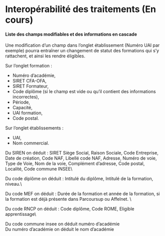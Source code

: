 # Interopérabilité des traitements (En cours)

####

#### Liste des champs modifiables et des informations en cascade

Une modification d’un champ dans l’onglet établissement (Numéro UAI par exemple) pourra entraîner un changement de statut des formations qui s’y rattachent, et ainsi les rendre éligibles.

Sur l’onglet formation : 

* Numéro d’académie, 
* SIRET CFA-OFA, 
* SIRET Formateur, 
* Code diplôme (si le champ est vide ou qu’il contient des informations incorrectes), 
* Période, 
* Capacité, 
* UAI formation, 
* Code postal.

Sur l’onglet établissements : 

* UAI, 
* Nom commercial. 

Du SIREN on déduit : SIRET Siège Social, Raison Sociale, Code Entreprise, Date de création, Code NAF, Libellé code NAF, Adresse, Numéro de voie, Type de Voie, Nom de la voie, Complément d’adresse, Code postal, Localité, Code commune INSEE\


Du code diplôme on déduit : Intitulé du diplôme, Intitulé de la formation, niveau.\


Du code MEF on déduit : Durée de la formation et année de la formation, si la formation est déjà présente dans Parcoursup ou Affelnet. \


Du code RNCP on déduit : Code diplôme, Code ROME, Eligible apprentissage\


Du code commune insee on déduit numéro d’académie\
Du numéro d’académie on déduit le nom d’académie

